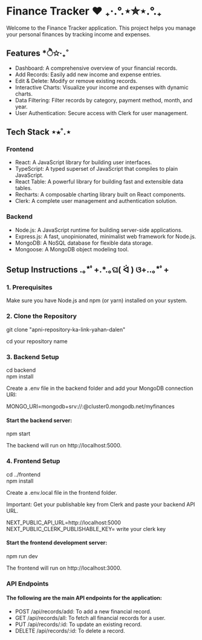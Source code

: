 <h1>Finance Tracker ❤️ ₊‧.°.⋆✮⋆.°.₊ </h1>

<p>Welcome to the Finance Tracker application. This project helps you manage your personal finances by tracking income and expenses.</p>

<h2>Features *ੈ✩‧₊˚</h2>
<ul>
<li>Dashboard: A comprehensive overview of your financial records.</li>

<li>Add Records: Easily add new income and expense entries.</li>

<li>Edit & Delete: Modify or remove existing records.</li>

<li>Interactive Charts: Visualize your income and expenses with dynamic charts.</li>

<li>Data Filtering: Filter records by category, payment method, month, and year. </li>

<li>User Authentication: Secure access with Clerk for user management. </li>
</ul>

<h2>Tech Stack ⋆⭒˚.⋆</h2>

<h3> Frontend </h3>

<ul>
<li>React: A JavaScript library for building user interfaces.</li>

<li>TypeScript: A typed superset of JavaScript that compiles to plain JavaScript. </li>

<li>React Table: A powerful library for building fast and extensible data tables. </li>

<li>Recharts: A composable charting library built on React components. </li>

<li>Clerk: A complete user management and authentication solution. </li>

</ul>

<h3> Backend </h3>

<ul>
<li>Node.js: A JavaScript runtime for building server-side applications. </li>

<li>Express.js: A fast, unopinionated, minimalist web framework for Node.js. </li>

<li>MongoDB: A NoSQL database for flexible data storage. </li>

<li>Mongoose: A MongoDB object modeling tool. </li>

</ul>



<h2>Setup Instructions .｡*ﾟ+.*.｡ଘ( ᐛ ) ଓ+..｡*ﾟ+</h2>

<h3>1. Prerequisites </h3>

<p>Make sure you have Node.js and npm (or yarn) installed on your system. </p>

<h3>2. Clone the Repository </h3>

<p>git clone "apni-repository-ka-link-yahan-dalen"</p>
<p>cd your repository name</p>

<h3>3. Backend Setup </h3>

cd backend </br>
npm install

<p> Create a .env file in the backend folder and add your MongoDB connection URI: </p>

MONGO_URI=mongodb+srv://<username>:<password>@cluster0.mongodb.net/myfinances
<h4>Start the backend server: </h4>
npm start
<p>The backend will run on http://localhost:5000. </p>

<h3>4. Frontend Setup </h3>

cd ../frontend </br>
npm install

<p>Create a .env.local file in the frontend folder. </p>
Important: Get your publishable key from Clerk and paste your backend API URL.

NEXT_PUBLIC_API_URL=http://localhost:5000
NEXT_PUBLIC_CLERK_PUBLISHABLE_KEY= write your clerk key


<h4>Start the frontend development server: </h4>

npm run dev

<p>The frontend will run on http://localhost:3000. </p>

<h3>API Endpoints </h3>

<h4>The following are the main API endpoints for the application: </h4>

<ul>
<li>POST /api/records/add: To add a new financial record. </li>

<li>GET /api/records/all: To fetch all financial records for a user. </li>

<li>PUT /api/records/:id: To update an existing record. </li>

<li>DELETE /api/records/:id: To delete a record.</li>
</ul>
